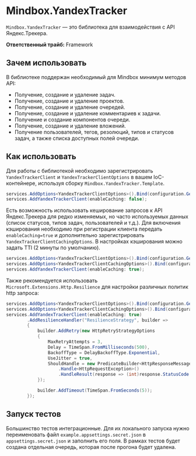 # Mindbox.YandexTracker


`Mindbox.YandexTracker` — это библиотека для взаимодействия с API Яндекс.Трекера.

**Ответственный трайб:** Framework

## Зачем использовать

В библиотеке поддержан необходимый для Mindbox минимум методов API:
- Получение, создание и удаление задач.
- Получение, создание и удаление проектов.
- Получение, создание и удаление очередей.
- Получение, создание и удаление комментариев к задачи.
- Получение и создание компонентов очереди.
- Получение, создание и удаление вложений.
- Получение пользователей, тегов, резолюций, типов и статусов задач, а также списка доступных полей очереди.

## Как использовать

Для работы с библиотекой необходимо зарегистрировать `YandexTrackerClient` и `YandexTrackerClientOptions` в вашем IoC-контейнере, используя сборку `Mindbox.YandexTracker.Template`.

```csharp
services.AddOptions<YandexTrackerClientOptions>().Bind(configuration.GetSection("YandexTracker"));
services.AddYandexTrackerClient(enableCaching: false);
```

Есть возможность использовать кеширование запросов к API Яндекс.Трекера для редко изменяемых, но часто используемых 
данных (список статусов, типов задач, пользователей и т.д.). Для включения кэширования необходимо при регистрации клиента
передать `enableCaching=true` и дополнительно зарегистрировать `YandexTrackerClientCachingOptions`.
В настройках кэширования можно задать TTl (2 минуты по умолчанию).

```csharp
services.AddOptions<YandexTrackerClientOptions>().Bind(configuration.GetSection("YandexTracker"));
services.AddOptions<YandexTrackerClientCachingOptions>().Bind(configuration.GetSection("YandexTracker"));
services.AddYandexTrackerClient(enableCaching: true);
```

Также рекомендуется использовать `Microsoft.Extensions.Http.Resilience` для настройки различных политик http запроса:

```csharp
services.AddOptions<YandexTrackerClientOptions>().Bind(configuration.GetSection("YandexTracker"));
services.AddOptions<YandexTrackerClientCachingOptions>().Bind(configuration.GetSection("YandexTracker"));
services.AddYandexTrackerClient(enableCaching: true)
        .AddResilienceHandler("ResilienceStrategy", builder =>
        {
            builder.AddRetry(new HttpRetryStrategyOptions
            {
                MaxRetryAttempts = 3,
                Delay = TimeSpan.FromMilliseconds(500),
                BackoffType = DelayBackoffType.Exponential,
                UseJitter = true,
                ShouldHandle = new PredicateBuilder<HttpResponseMessage>()
                    .Handle<HttpRequestException>()
                    .HandleResult(response => (int)response.StatusCode >= 500)
            });

            builder.AddTimeout(TimeSpan.FromSeconds(5));
        });
```

## Запуск тестов
Большинство тестов интеграционные.
Для их локального запуска нужно переименовать файл `example.appsettings.secret.json` в `appsettings.secret.json` и заполнить его поля.
В рамках тестов будет создана отдельная очередь, которая после прогона будет удалена.